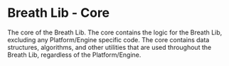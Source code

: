 # Breath Lib - Core
The core of the Breath Lib. The core contains the logic for the Breath Lib, excluding any Platform/Engine specific code. The core contains data structures, algorithms, and other utilities that are used throughout the Breath Lib, regardless of the Platform/Engine.